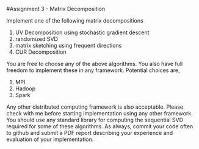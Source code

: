 #Assignment 3 - Matrix Decomposition

Implement one of the following matrix decompositions

1. UV Decomposition using stochastic gradient descent
2. randomized SVD
3. matrix sketching using frequent directions 
4. CUR Decomposition

You are free to choose any of the above algorithms. You also have full freedom to implement these in any framework. Potential choices are,

1. MPI
2. Hadoop
3. Spark

Any other distributed computing framework is also acceptable. Please check with me before starting implementation using any other framework. You should use any standard library for computing the sequential SVD required for some of these algorithms. As always, commit your code often to github and submit a PDF report describing your experience and evaluation of your implementation.
  
